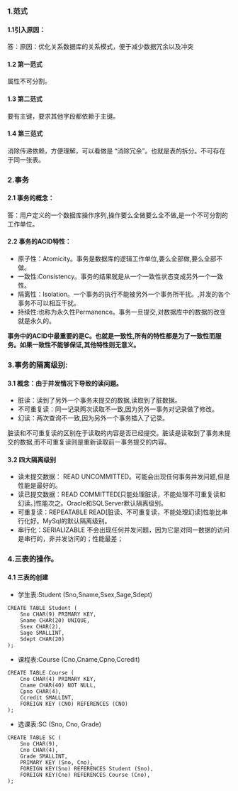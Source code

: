 ### 1.范式
#### 1.1引入原因：
答：原因：优化关系数据库的关系模式，便于减少数据冗余以及冲突
#### 1.2 第一范式
属性不可分割。
#### 1.3 第二范式
要有主键，要求其他字段都依赖于主键。
#### 1.4 第三范式
消除传递依赖，方便理解，可以看做是 “消除冗余”。也就是表的拆分。不可存在于同一张表。

### 2.事务
#### 2.1 事务的概念：
答：用户定义的一个数据库操作序列,操作要么全做要么全不做,是一个不可分割的工作单位。
#### 2.2 事务的ACID特性：
- 原子性：Atomicity。事务是数据库的逻辑工作单位,要么全部做,要么全部不做。
- 一致性:Consistency。事务的结果就是从一个一致性状态变成另外一个一致性。
- 隔离性：Isolation。一个事务的执行不能被另外一个事务所干扰。,并发的各个事务不可以相互干扰。
- 持续性:也称为永久性Permanence。事务一旦提交,对数据库中的数据的改变就是永久的。</br>

**事务中的ACID中最重要的是C。也就是一致性,所有的特性都是为了一致性而服务。如果一致性不能够保证,其他特性则无意义。**

### 3.事务的隔离级别:
#### 3.1 概念：由于并发情况下导致的读问题。
- 脏读：读到了另外一个事务未提交的数据,读取到了脏数据。
- 不可重复读：同一记录两次读取不一致,因为另外一事务对记录做了修改。
- 幻读：两次查询不一致,因为另外一个事务插入了记录。

脏读和不可重复读的区别在于读取的内容是否已经提交。脏读是读取到了事务未提交的数据,而不可重复读则是重新读取前一事务提交的内容。

#### 3.2 四大隔离级别
- 读未提交数据： READ UNCOMMITTED。可能会出现任何事务并发问题,但是性能是最好的。
- 读已提交数据：READ COMMITTED[只能处理脏读，不能处理不可重复读和幻读。]性能次之。Oracle和SQLServer默认隔离级别。
- 可重复读：REPEATABLE READ[脏读、不可重复读，不能处理幻读]性能比串行化好。MySql的默认隔离级别。
- 串行化：SERIALIZABLE  不会出现任何并发问题，因为它是对同一数据的访问是串行的，非并发访问的；性能最差；


### 4.三表的操作。
#### 4.1 三表的创建
- 学生表:Student (Sno,Sname,Ssex,Sage,Sdept)

```
CREATE TABLE Student (
    Sno CHAR(9) PRIMARY KEY,
    Sname CHAR(20) UNIQUE,
    Ssex CHAR(2),
    Sage SMALLINT,
    Sdept CHAR(20)
);
```

- 课程表:Course (Cno,Cname,Cpno,Ccredit)

```
CREATE TABLE Course (
    Cno CHAR(4) PRIMARY KEY,
    Cname CHAR(40) NOT NULL,
    Cpno CHAR(4),
    Ccredit SMALLINT,
    FOREIGN KEY (CNO) REFERENCES (CNO)
);
```

- 选课表:SC (Sno, Cno, Grade)

```
CREATE TABLE SC (
    Sno CHAR(9),
    Cno CHAR(4),
    Grade SMALLINT,
    PRIMARY KEY (Sno, Cno),
    FOREIGN KEY(Sno) REFERENCES Student (Sno),
    FOREIGN KEY(Cno) REFERENCES Course (Cno),
);
```
